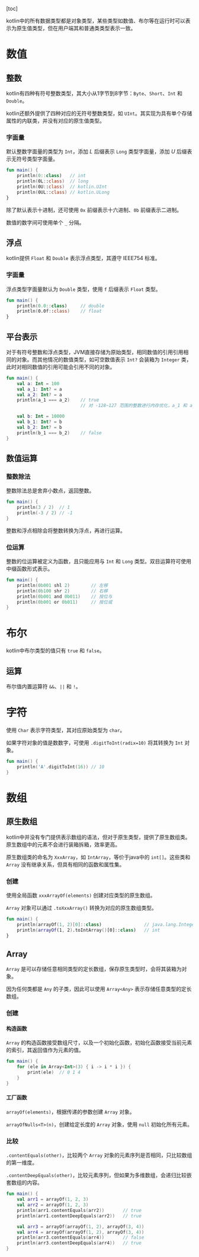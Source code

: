 [toc]

kotlin中的所有数据类型都是对象类型，某些类型如数值、布尔等在运行时可以表示为原生值类型，但在用户端其和普通类类型表示一致。

# 数值

## 整数

kotlin有四种有符号整数类型，其大小从1字节到8字节：`Byte`、`Short`、`Int` 和 `Double`。

kotlin还额外提供了四种对应的无符号整数类型，如 `UInt`。其实现为具有单个存储属性的内联类，并没有对应的原生值类型。

### 字面量

默认整数字面量的类型为 `Int`，添加 _L_ 后缀表示 `Long` 类型字面量，添加 _U_ 后缀表示无符号类型字面量。

```kotlin
fun main() {
    println(0::class)   // int
    println(0L::class)  // long
    println(0U::class)  // kotlin.UInt
    println(0UL::class) // kotlin.ULong
}
```

除了默认表示十进制，还可使用 `0x` 前缀表示十六进制、`0b` 前缀表示二进制。

数值的数字间可使用单个 `_` 分隔。

## 浮点

kotlin提供 `Float` 和 `Double` 表示浮点类型，其遵守 IEEE754 标准。

### 字面量

浮点类型字面量默认为 `Double` 类型，使用 `f` 后缀表示 `Float` 类型。

```kotlin
fun main() {
    println(0.0::class)     // double
    println(0.0f::class)    // float
}
```

## 平台表示

对于有符号整数和浮点类型，JVM直接存储为原始类型，相同数值的引用引用相同的对象。而其他情况的数值类型，如可空数值表示 `Int?` 会装箱为 `Integer` 类，此时对相同数值的引用可能会引用不同的对象。

```kotlin
fun main() {
    val a: Int = 100
    val a_1: Int? = a
    val a_2: Int? = a
    println(a_1 === a_2)    // true
                            // 对 -128~127 范围的整数进行内存优化，a_1 和 a_2 表示同一对象

    val b: Int = 10000
    val b_1: Int? = b
    val b_2: Int? = b
    println(b_1 === b_2)    // false
}
```

## 数值运算

### 整数除法

整数除法总是舍弃小数点，返回整数。

```kotlin
fun main() {
    println(3 / 2)  // 1
    println(-3 / 2) // -1
}
```

整数和浮点相除会将整数转换为浮点，再进行运算。

### 位运算

整数的位运算被定义为函数，且只能应用与 `Int` 和 `Long` 类型。双目运算符可使用中缀函数形式表示。

```kotlin
fun main() {
    println(0b001 shl 2)        // 左移
    println(0b100 shr 2)        // 右移
    println(0b001 and 0b011)    // 按位与
    println(0b001 or 0b011)     // 按位或
}
```

# 布尔

kotlin中布尔类型的值只有 `true` 和 `false`。

## 运算

布尔值内置运算符 `&&`、`||` 和 `!`。

# 字符

使用 `Char` 表示字符类型，其对应原始类型为 `char`。

如果字符对象的值是数数字，可使用 `.digitToInt(radix=10)` 将其转换为 `Int` 对象。

```kotlin
fun main() {
    println('A'.digitToInt(16)) // 10
}
```

# 数组

## 原生数组

kotlin中并没有专门提供表示数组的语法，但对于原生类型，提供了原生数组类。原生数组中的元素不会进行装箱拆箱，效率更高。

原生数组类的命名为 `XxxArray`，如 `IntArray`，等价于java中的 `int[]`。这些类和 `Array` 没有继承关系，但具有相同的函数和属性集。

### 创建

使用全局函数 `xxxArrayOf(elements)` 创建对应类型的原生数组。

`Array` 对象可以通过 `.toXxxArray()` 转换为对应的原生数组类型。

```kotlin
fun main() {
    println(arrayOf(1, 2)[0]::class)                // java.lang.Integer
    println(arrayOf(1, 2).toIntArray()[0]::class)   // int
}
```

## Array

`Array` 是可以存储任意相同类型的定长数组，保存原生类型时，会将其装箱为对象。

因为任何类都是 `Any` 的子类，因此可以使用 `Array<Any>` 表示存储任意类型的定长数组。

### 创建

#### 构造函数

`Array` 的构造函数接受数组尺寸，以及一个初始化函数，初始化函数接受当前元素的索引，其返回值作为元素的值。

```kotlin
fun main() {
    for (ele in Array<Int>(3) { i -> i * i }) {
        print(ele)  // 0 1 4
    }
}
```

#### 工厂函数

`arrayOf(elements)`，根据传递的参数创建 `Array` 对象。

`arrayOfNulls<T>(n)`，创建给定长度的 `Array` 对象，使用 `null` 初始化所有元素。

### 比较

`.contentEquals(other)`，比较两个 `Array` 对象的元素序列是否相同，只比较数组的第一维度。

`.contentDeepEquals(other)`，比较元素序列，但如果为多维数组，会递归比较嵌套数组的内容。

```kotlin
fun main() {
    val arr1 = arrayOf(1, 2, 3)
    val arr2 = arrayOf(1, 2, 3)
    println(arr1.contentEquals(arr2))       // true
    println(arr1.contentDeepEquals(arr2))   // true

    val arr3 = arrayOf(arrayOf(1, 2), arrayOf(3, 4))
    val arr4 = arrayOf(arrayOf(1, 2), arrayOf(3, 4))
    println(arr3.contentEquals(arr4))       // false
    println(arr3.contentDeepEquals(arr4))   // true
}
```





